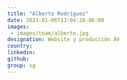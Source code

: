 ```yaml
---
title: "Alberto Rodríguez"
date: 2021-01-06T13:04:28-06:00
images: 
 - images/team/alberto.jpg
designation: Website y producción AV
country: 
linkedin: 
github: 
group: sg
---
```



